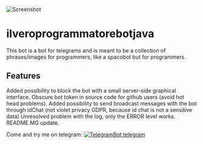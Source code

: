 ![Screenshot](https://i.imgur.com/ZjsraPY.jpg)

# ilveroprogrammatorebotjava
This bot is a bot for telegrams and is meant to be a collection of phrases/images for programmers, like a spacobot but for programmers.

## Features
Added possibility to block the bot with a small server-side graphical interface.
Obscure bot token in source code for github users (avoid hot head problems).
Added possibility to send broadcast messages with the bot through idChat (not violet privacy GDPR, because id chat is not a sensitive data)
Unresolved problem with the log, only the ERROR level works.
README.MG update.

Come and try me on telegram: [![TelegramBot telegram](https://i.imgur.com/l0YwOtM.png)](https://t.me/ilVeroProgrammatore_bot)
